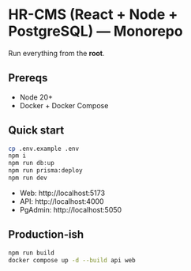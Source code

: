 # HR-CMS (React + Node + PostgreSQL) — Monorepo

Run everything from the **root**.

## Prereqs
- Node 20+
- Docker + Docker Compose

## Quick start
```bash
cp .env.example .env
npm i
npm run db:up
npm run prisma:deploy
npm run dev
```
- Web: http://localhost:5173
- API: http://localhost:4000
- PgAdmin: http://localhost:5050

## Production-ish
```bash
npm run build
docker compose up -d --build api web
```